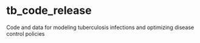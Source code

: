 # tb_code_release
Code and data for modeling tuberculosis infections and optimizing disease control policies
